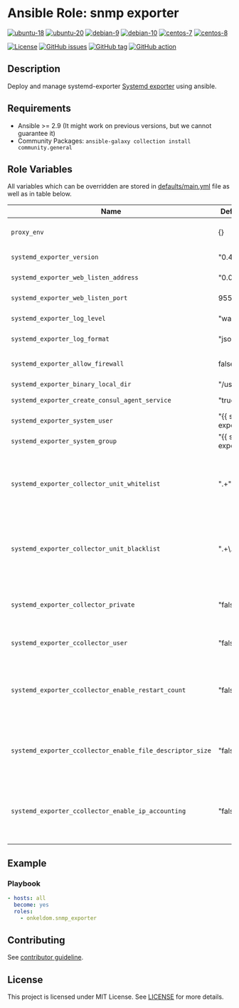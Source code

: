 # Ansible Role: snmp exporter

[![ubuntu-18](https://img.shields.io/badge/ubuntu-18.x-orange?style=flat&logo=ubuntu)](https://ubuntu.com/)
[![ubuntu-20](https://img.shields.io/badge/ubuntu-20.x-orange?style=flat&logo=ubuntu)](https://ubuntu.com/)
[![debian-9](https://img.shields.io/badge/debian-9.x-orange?style=flat&logo=debian)](https://www.debian.org/)
[![debian-10](https://img.shields.io/badge/debian-10.x-orange?style=flat&logo=debian)](https://www.debian.org/)
[![centos-7](https://img.shields.io/badge/centos-7.x-orange?style=flat&logo=centos)](https://www.centos.org/)
[![centos-8](https://img.shields.io/badge/centos-8.x-orange?style=flat&logo=centos)](https://www.centos.org/)

[![License](https://img.shields.io/badge/license-MIT%20License-brightgreen.svg?style=flat)](https://opensource.org/licenses/MIT)
[![GitHub issues](https://img.shields.io/github/issues/OnkelDom/ansible-role-systemd-exporter?style=flat)](https://github.com/OnkelDom/ansible-role-systemd-exporter/issues)
[![GitHub tag](https://img.shields.io/github/tag/OnkelDom/ansible-role-systemd-exporter.svg?style=flat)](https://github.com/OnkelDom/ansible-role-systemd-exporter/tags)
[![GitHub action](https://github.com/OnkelDom/ansible-role-systemd-exporter/workflows/ansible-lint/badge.svg)](https://github.com/OnkelDom/ansible-role-systemd-exporter)

## Description

Deploy and manage systemd-exporter [Systemd exporter](https://github.com/povilasv/systemd_exporter) using ansible.

## Requirements

- Ansible >= 2.9 (It might work on previous versions, but we cannot guarantee it)
- Community Packages: `ansible-galaxy collection install community.general`

## Role Variables

All variables which can be overridden are stored in [defaults/main.yml](defaults/main.yml) file as well as in table below.

| Name           | Default Value | Description                        |
| -------------- | ------------- | -----------------------------------|
| `proxy_env` | {} | Proxy environment variables |
| `systemd_exporter_version` | "0.4.0" | Set exporter version |
| `systemd_exporter_web_listen_address` | "0.0.0.0" | Set exporter ip-adress |
| `systemd_exporter_web_listen_port` | 9558 | Set exporter listen-port |
| `systemd_exporter_log_level` | "warn" | Loglevel for the exporter |
| `systemd_exporter_log_format` | "json" | Logformat for the exporter |
| `systemd_exporter_allow_firewall` | false | Enabled/Disabled Firewalld and open the port |
| `systemd_exporter_binary_local_dir` | "/usr/local/bin" | Binary Path |
| `systemd_exporter_create_consul_agent_service` | "true" | Add consul agent config snipped |
| `systemd_exporter_system_user` | "{{ systemd-exporter_user | default('root') }}" | Set exporters system user |
| `systemd_exporter_system_group` | "{{ systemd-exporter_group | default('root') }}" | Set exporters system group |
| `systemd_exporter_collector_unit_whitelist` | ".+" | Regexp of systemd units to whitelist. Units must both match whitelist and not match blacklist to be included. |
| `systemd_exporter_collector_unit_blacklist` | ".+\\.(device)" | Regexp of systemd units to blacklist. Units must both match whitelist and not match blacklist to be included. |
| `systemd_exporter_collector_private` | "false" | Establish a private, direct connection to systemd without dbus. |
| `systemd_exporter_ccollector_user` | "false" | Connect to the user systemd instance. |
| `systemd_exporter_ccollector_enable_restart_count` | "false" | Enables service restart count metrics. This feature only works with systemd 235 and above. |
| `systemd_exporter_ccollector_enable_file_descriptor_size` | "false" | Enables file descriptor size metrics. Systemd Exporter needs access to /proc/X/fd files. |
| `systemd_exporter_ccollector_enable_ip_accounting` | "false" | Enables service ip accounting metrics. This feature only works with systemd 235 and above. |

## Example

### Playbook

```yaml
- hosts: all
  become: yes
  roles:
    - onkeldom.snmp_exporter
```

## Contributing

See [contributor guideline](CONTRIBUTING.md).

## License

This project is licensed under MIT License. See [LICENSE](/LICENSE) for more details.

